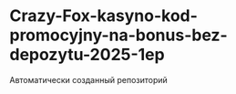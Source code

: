 # Crazy-Fox-kasyno-kod-promocyjny-na-bonus-bez-depozytu-2025-1ep
Автоматически созданный репозиторий
